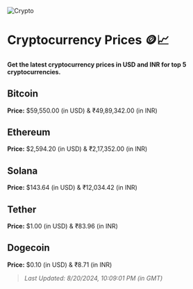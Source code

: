 
![Crypto](https://www.techguide.com.au/wp-content/uploads/2020/11/crypto3.jpeg)

# Cryptocurrency Prices 🪙📈

#### Get the latest cryptocurrency prices in USD and INR for top 5 cryptocurrencies.

## Bitcoin

**Price:** $59,550.00 (in USD) & ₹49,89,342.00 (in INR)

## Ethereum

**Price:** $2,594.20 (in USD) & ₹2,17,352.00 (in INR)

## Solana

**Price:** $143.64 (in USD) & ₹12,034.42 (in INR)

## Tether

**Price:** $1.00 (in USD) & ₹83.96 (in INR)

## Dogecoin

**Price:** $0.10 (in USD) & ₹8.71 (in INR)

> _Last Updated: 8/20/2024, 10:09:01 PM (in GMT)_
